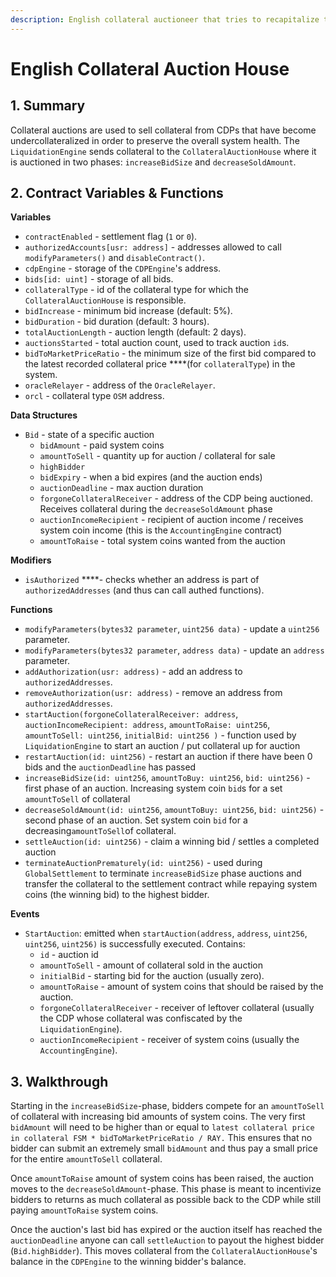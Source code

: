 ```yaml
---
description: English collateral auctioneer that tries to recapitalize the system
---
```


# English Collateral Auction House

## 1. Summary <a id="1-introduction-summary"></a>

Collateral auctions are used to sell collateral from CDPs that have become undercollateralized in order to preserve the overall system health. The `LiquidationEngine` sends collateral to the `CollateralAuctionHouse` where it is auctioned in two phases: `increaseBidSize` and `decreaseSoldAmount`.

## 2. Contract Variables & Functions <a id="2-contract-details"></a>

**Variables**

* `contractEnabled` - settlement flag \(`1` or `0`\).
* `authorizedAccounts[usr: address]` - addresses allowed to call `modifyParameters()` and `disableContract()`.
* `cdpEngine` - storage of the `CDPEngine`'s address.
* `bids[id: uint]` - storage of all bids.
* `collateralType` - id of the collateral type for which the `CollateralAuctionHouse` is responsible.
* `bidIncrease` - minimum bid increase \(default: 5%\).
* `bidDuration` - bid duration \(default: 3 hours\).
* `totalAuctionLength` - auction length \(default: 2 days\).
* `auctionsStarted` - total auction count, used to track auction `id`s.
* `bidToMarketPriceRatio` - the minimum size of the first bid compared to the latest recorded collateral price ****\(for `collateralType`\) in the system.
* `oracleRelayer` - address of the `OracleRelayer`.
* `orcl` - collateral type `OSM` address.

**Data Structures**

* `Bid` - state of a specific auction
  * `bidAmount` - paid system coins
  * `amountToSell` - quantity up for auction / collateral for sale
  * `highBidder`
  * `bidExpiry` - when a bid expires \(and the auction ends\)
  * `auctionDeadline` - max auction duration
  * `forgoneCollateralReceiver` - address of the CDP being auctioned. Receives collateral during the `decreaseSoldAmount` phase
  * `auctionIncomeRecipient` - recipient of auction income / receives system coin income \(this is the `AccountingEngine` contract\)
  * `amountToRaise` - total system coins wanted from the auction

**Modifiers**

* `isAuthorized` ****- checks whether an address is part of `authorizedAddresses` \(and thus can call authed functions\).

**Functions**

* `modifyParameters(bytes32 parameter`, `uint256 data)` - update a `uint256` parameter.
* `modifyParameters(bytes32 parameter`, `address data)` - update an `address` parameter.
* `addAuthorization(usr: address)` - add an address to `authorizedAddresses`.
* `removeAuthorization(usr: address)` - remove an address from `authorizedAddresses`.
* `startAuction(forgoneCollateralReceiver: address`, `auctionIncomeRecipient: address`, `amountToRaise: uint256`, `amountToSell: uint256`, `initialBid: uint256 )` - function used by `LiquidationEngine` to start an auction / put collateral up for auction
* `restartAuction(id: uint256)` - restart an auction if there have been 0 bids and the `auctionDeadline` has passed
* `increaseBidSize(id: uint256`, `amountToBuy: uint256`, `bid: uint256)` - first phase of an auction. Increasing system coin `bid`s for a set `amountToSell` of collateral
* `decreaseSoldAmount(id: uint256`, `amountToBuy: uint256`, `bid: uint256)` - second phase of an auction. Set system coin `bid` for a decreasing`amountToSell`of collateral.
* `settleAuction(id: uint256)` - claim a winning bid / settles a completed auction
* `terminateAuctionPrematurely(id: uint256)` - used during `GlobalSettlement` to terminate `increaseBidSize` phase auctions and transfer the collateral to the settlement contract while repaying system coins \(the winning bid\) to the highest bidder.

**Events**

* `StartAuction`: emitted when `startAuction(address`, `address`, `uint256`, `uint256`, `uint256)` is successfully executed. Contains:
  * `id` - auction id
  * `amountToSell` - amount of collateral sold in the auction
  * `initialBid` - starting bid for the auction \(usually zero\).
  * `amountToRaise` - amount of system coins that should be raised by the auction.
  * `forgoneCollateralReceiver` - receiver of leftover collateral \(usually the CDP whose collateral was confiscated by the `LiquidationEngine`\).
  * `auctionIncomeRecipient` - receiver of system coins \(usually the `AccountingEngine`\).

## 3. Walkthrough <a id="3-key-mechanisms-and-concepts"></a>

Starting in the `increaseBidSize`-phase, bidders compete for an `amountToSell` of collateral with increasing bid amounts of system coins. The very first `bidAmount` will need to be higher than or equal to `latest collateral price in collateral FSM * bidToMarketPriceRatio / RAY.` This ensures that no bidder can submit an extremely small `bidAmount` and thus pay a small price for the entire `amountToSell` collateral. 

Once `amountToRaise` amount of system coins has been raised, the auction moves to the `decreaseSoldAmount`-phase. This phase is meant to incentivize bidders to returns as much collateral as possible back to the CDP while still paying `amountToRaise` system coins.

Once the auction's last bid has expired or the auction itself has reached the `auctionDeadline` anyone can call `settleAuction` to payout the highest bidder \(`Bid.highBidder`\). This moves collateral from the `CollateralAuctionHouse`'s balance in the `CDPEngine` to the winning bidder's balance.

